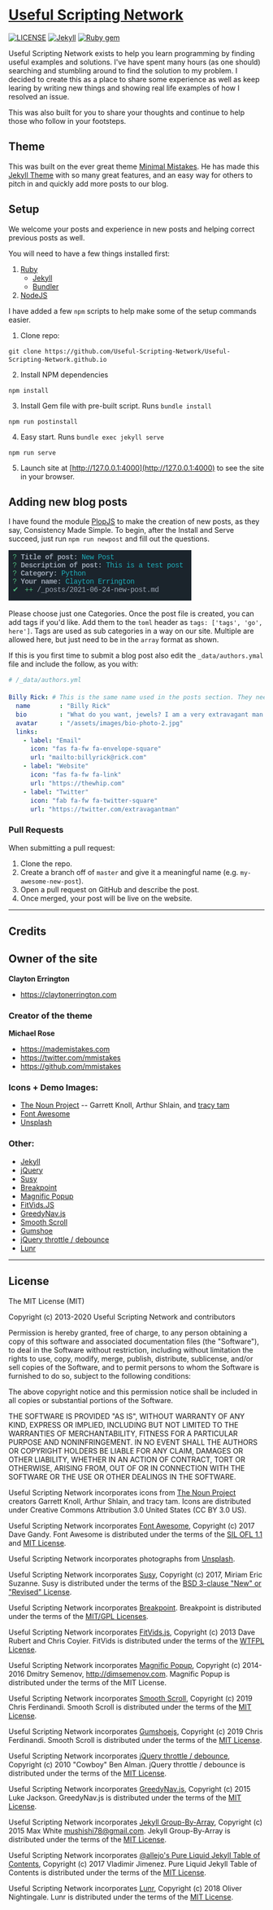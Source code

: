 # [Useful Scripting Network](https://usefulscripting.network)

[![LICENSE](https://img.shields.io/badge/license-MIT-lightgrey.svg)](https://raw.githubusercontent.com/Useful-Scripting-Network/Useful-Scripting-Network.github.io/master/LICENSE)
[![Jekyll](https://img.shields.io/badge/jekyll-%3E%3D%203.7-blue.svg)](https://jekyllrb.com/)
[![Ruby gem](https://img.shields.io/gem/v/minimal-mistakes-jekyll.svg)](https://rubygems.org/gems/minimal-mistakes-jekyll)


Useful Scripting Network exists to help you learn programming by finding useful examples and solutions. I've have spent many hours (as one should) searching and stumbling around to find the solution to my problem. I decided to create this as a place to share some experience as well as keep learing by writing new things and showing real life examples of how I resolved an issue. 

This was also built for you to share your thoughts and continue to help those who follow in your footsteps. 

## Theme

This was built on the ever great theme [Minimal Mistakes](https://mmistakes.github.io/minimal-mistakes/). He has made this [Jekyll Theme](https://jekyllrb.com/) with so many great features, and an easy way for others to pitch in and quickly add more posts to our blog. 

## Setup

We welcome your posts and experience in new posts and helping correct previous posts as well.

You will need to have a few things installed first:

1. [Ruby](https://www.ruby-lang.org/en/)
   - [Jekyll](https://jekyllrb.com/) 
   - [Bundler](https://bundler.io/)
2. [NodeJS](https://nodejs.org/en/)

I have added a few ```npm``` scripts to help make some of the setup commands easier. 

1. Clone repo: 
```shell
git clone https://github.com/Useful-Scripting-Network/Useful-Scripting-Network.github.io
```

2. Install NPM dependencies
```shell
npm install
```

3. Install Gem file with pre-built script. Runs ```bundle install```
```shell
npm run postinstall
```

4. Easy start. Runs ```bundle exec jekyll serve```
```shell
npm run serve
```

5. Launch site at [http://127.0.0.1:4000](http://127.0.0.1:4000) to see the site in your browser. 

## Adding new blog posts

I have found the module [PlopJS](https://plopjs.com/) to make the creation of new posts, as they say, Consistency Made Simple. To begin, after the Install and Serve succeed, just run ```npm run newpost``` and fill out the questions.

![new post](newpost.png)

Please choose just one Categories. Once the post file is created, you can add tags if you'd like. Add them to the `toml` header as `tags: ['tags', 'go', here']`. Tags are used as sub categories in a way on our site. Multiple are allowed here, but just need to be in the `array` format as shown. 

If this is you first time to submit a blog post also edit the `_data/authors.ymal` file and include the follow, as you with: 

``` yaml
# /_data/authors.yml

Billy Rick: # This is the same name used in the posts section. They need to match
  name        : "Billy Rick"
  bio         : "What do you want, jewels? I am a very extravagant man."
  avatar      : "/assets/images/bio-photo-2.jpg"
  links:
    - label: "Email"
      icon: "fas fa-fw fa-envelope-square"
      url: "mailto:billyrick@rick.com"
    - label: "Website"
      icon: "fas fa-fw fa-link"
      url: "https://thewhip.com"
    - label: "Twitter"
      icon: "fab fa-fw fa-twitter-square"
      url: "https://twitter.com/extravagantman"
```

### Pull Requests

When submitting a pull request:

1. Clone the repo.
2. Create a branch off of `master` and give it a meaningful name (e.g. `my-awesome-new-post`).
3. Open a pull request on GitHub and describe the post.
4. Once merged, your post will be live on the website. 

---

## Credits

## Owner of the site

**Clayton Errington**

- <https://claytonerrington.com>

### Creator of the theme

**Michael Rose**

- <https://mademistakes.com>
- <https://twitter.com/mmistakes>
- <https://github.com/mmistakes>

### Icons + Demo Images:

- [The Noun Project](https://thenounproject.com) -- Garrett Knoll, Arthur Shlain, and [tracy tam](https://thenounproject.com/tracytam)
- [Font Awesome](http://fontawesome.io/)
- [Unsplash](https://unsplash.com/)

### Other:

- [Jekyll](http://jekyllrb.com/)
- [jQuery](http://jquery.com/)
- [Susy](http://susy.oddbird.net/)
- [Breakpoint](http://breakpoint-sass.com/)
- [Magnific Popup](http://dimsemenov.com/plugins/magnific-popup/)
- [FitVids.JS](http://fitvidsjs.com/)
- [GreedyNav.js](https://github.com/lukejacksonn/GreedyNav)
- [Smooth Scroll](https://github.com/cferdinandi/smooth-scroll)
- [Gumshoe](https://github.com/cferdinandi/gumshoe)
- [jQuery throttle / debounce](http://benalman.com/projects/jquery-throttle-debounce-plugin/)
- [Lunr](http://lunrjs.com)

---

## License

The MIT License (MIT)

Copyright (c) 2013-2020 Useful Scripting Network and contributors

Permission is hereby granted, free of charge, to any person obtaining a copy
of this software and associated documentation files (the "Software"), to deal
in the Software without restriction, including without limitation the rights
to use, copy, modify, merge, publish, distribute, sublicense, and/or sell
copies of the Software, and to permit persons to whom the Software is
furnished to do so, subject to the following conditions:

The above copyright notice and this permission notice shall be included in all
copies or substantial portions of the Software.

THE SOFTWARE IS PROVIDED "AS IS", WITHOUT WARRANTY OF ANY KIND, EXPRESS OR
IMPLIED, INCLUDING BUT NOT LIMITED TO THE WARRANTIES OF MERCHANTABILITY,
FITNESS FOR A PARTICULAR PURPOSE AND NONINFRINGEMENT. IN NO EVENT SHALL THE
AUTHORS OR COPYRIGHT HOLDERS BE LIABLE FOR ANY CLAIM, DAMAGES OR OTHER
LIABILITY, WHETHER IN AN ACTION OF CONTRACT, TORT OR OTHERWISE, ARISING FROM,
OUT OF OR IN CONNECTION WITH THE SOFTWARE OR THE USE OR OTHER DEALINGS IN THE
SOFTWARE.

Useful Scripting Network incorporates icons from [The Noun Project](https://thenounproject.com/) 
creators Garrett Knoll, Arthur Shlain, and tracy tam.
Icons are distributed under Creative Commons Attribution 3.0 United States (CC BY 3.0 US).

Useful Scripting Network incorporates [Font Awesome](http://fontawesome.io/),
Copyright (c) 2017 Dave Gandy.
Font Awesome is distributed under the terms of the [SIL OFL 1.1](http://scripts.sil.org/OFL) 
and [MIT License](http://opensource.org/licenses/MIT).

Useful Scripting Network incorporates photographs from [Unsplash](https://unsplash.com).

Useful Scripting Network incorporates [Susy](http://susy.oddbird.net/),
Copyright (c) 2017, Miriam Eric Suzanne.
Susy is distributed under the terms of the [BSD 3-clause "New" or "Revised" License](https://opensource.org/licenses/BSD-3-Clause).

Useful Scripting Network incorporates [Breakpoint](http://breakpoint-sass.com/).
Breakpoint is distributed under the terms of the [MIT/GPL Licenses](http://opensource.org/licenses/MIT).

Useful Scripting Network incorporates [FitVids.js](https://github.com/davatron5000/FitVids.js/),
Copyright (c) 2013 Dave Rubert and Chris Coyier.
FitVids is distributed under the terms of the [WTFPL License](http://www.wtfpl.net/).

Useful Scripting Network incorporates [Magnific Popup](http://dimsemenov.com/plugins/magnific-popup/),
Copyright (c) 2014-2016 Dmitry Semenov, http://dimsemenov.com.
Magnific Popup is distributed under the terms of the MIT License.

Useful Scripting Network incorporates [Smooth Scroll](http://github.com/cferdinandi/smooth-scroll),
Copyright (c) 2019 Chris Ferdinandi.
Smooth Scroll is distributed under the terms of the [MIT License](http://opensource.org/licenses/MIT).

Useful Scripting Network incorporates [Gumshoejs](http://github.com/cferdinandi/gumshoe),
Copyright (c) 2019 Chris Ferdinandi.
Smooth Scroll is distributed under the terms of the [MIT License](http://opensource.org/licenses/MIT).

Useful Scripting Network incorporates [jQuery throttle / debounce](http://benalman.com/projects/jquery-throttle-debounce-plugin/),
Copyright (c) 2010 "Cowboy" Ben Alman.
jQuery throttle / debounce is distributed under the terms of the [MIT License](http://opensource.org/licenses/MIT).

Useful Scripting Network incorporates [GreedyNav.js](https://github.com/lukejacksonn/GreedyNav),
Copyright (c) 2015 Luke Jackson.
GreedyNav.js is distributed under the terms of the [MIT License](http://opensource.org/licenses/MIT).

Useful Scripting Network incorporates [Jekyll Group-By-Array](https://github.com/mushishi78/jekyll-group-by-array),
Copyright (c) 2015 Max White <mushishi78@gmail.com>.
Jekyll Group-By-Array is distributed under the terms of the [MIT License](http://opensource.org/licenses/MIT).

Useful Scripting Network incorporates [@allejo's Pure Liquid Jekyll Table of Contents](https://allejo.io/blog/a-jekyll-toc-in-liquid-only/),
Copyright (c) 2017 Vladimir Jimenez.
Pure Liquid Jekyll Table of Contents is distributed under the terms of the [MIT License](http://opensource.org/licenses/MIT).

Useful Scripting Network incorporates [Lunr](http://lunrjs.com),
Copyright (c) 2018 Oliver Nightingale.
Lunr is distributed under the terms of the [MIT License](http://opensource.org/licenses/MIT).
